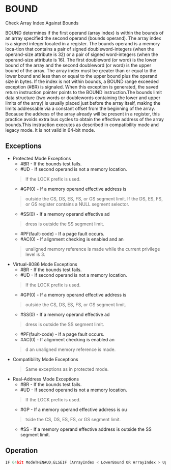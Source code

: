 # BOUND

Check Array Index Against Bounds

BOUND determines if the first operand (array index) is within the bounds of an array specified the second operand (bounds operand).
The array index is a signed integer located in a register.
The bounds operand is a memory loca-tion that contains a pair of signed doubleword-integers (when the operand-size attribute is 32) or a pair of signed word-integers (when the operand-size attribute is 16).
The first doubleword (or word) is the lower bound of the array and the second doubleword (or word) is the upper bound of the array.
The array index must be greater than or equal to the lower bound and less than or equal to the upper bound plus the operand size in bytes.
If the index is not within bounds, a BOUND range exceeded exception (#BR) is signaled.
When this exception is generated, the saved return instruction pointer points to the BOUND instruction.The bounds limit data structure (two words or doublewords containing the lower and upper limits of the array) is usually placed just before the array itself, making the limits addressable via a constant offset from the beginning of the array.
Because the address of the array already will be present in a register, this practice avoids extra bus cycles to obtain the effective address of the array bounds.This instruction executes as described in compatibility mode and legacy mode.
It is not valid in 64-bit mode.

## Exceptions

- Protected Mode Exceptions
  - #BR - If the bounds test fails.
  - #UD - If second operand is not a memory location.
  > If the LOCK prefix is used.
  - #GP(0) - If a memory operand effective address is
  > outside the CS, DS, ES, FS, or GS segment limit.
  > If the DS, ES, FS, or GS register contains a NULL segment selector.
  - #SS(0) - If a memory operand effective ad
  > dress is outside the SS segment limit.
  - #PF(fault-code) - If a page fault occurs.
  - #AC(0) - If alignment checking is enabled and an
  > unaligned memory reference is made while the 
  > current privilege level is 3.
- Virtual-8086 Mode Exceptions
  - #BR - If the bounds test fails.
  - #UD - If second operand is not a memory location.
  > If the LOCK prefix is used.
  - #GP(0) - If a memory operand effective address is
  > outside the CS, DS, ES, FS, or GS segment limit.
  - #SS(0) - If a memory operand effective ad
  > dress is outside the SS segment limit.
  - #PF(fault-code) - If a page fault occurs.
  - #AC(0) - If alignment checking is enabled an
  > d an unaligned memory reference is made.
- Compatibility Mode Exceptions
  > Same exceptions as in protected mode.
- Real-Address Mode Exceptions
  - #BR - If the bounds test fails.
  - #UD - If second operand is not a memory location.
  > If the LOCK prefix is used.
  - #GP - If a memory operand effective address is ou
  > tside the CS, DS, ES, FS, or GS segment limit.
  - #SS - If a memory operand effective address is outside the SS segment limit.

## Operation

```C
IF 64bit ModeTHEN#UD;ELSEIF (ArrayIndex < LowerBound OR ArrayIndex > UpperBound) THEN(* Below lower bound or above upper bound *)IF <equation for PL enabled> THEN BNDSTATUS := 0#BR; FI;FI;
```
